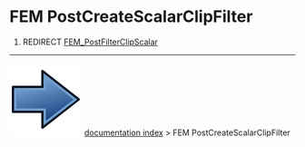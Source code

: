 # FEM PostCreateScalarClipFilter
1.  REDIRECT [FEM_PostFilterClipScalar](FEM_PostFilterClipScalar.md)



---
![](images/Button_right.svg) [documentation index](../README.md) > FEM PostCreateScalarClipFilter
